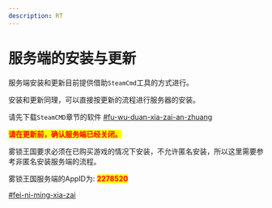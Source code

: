 ```yaml
---
description: RT
---
```


# 服务端的安装与更新

服务端安装和更新目前提供借助`SteamCmd`工具的方式进行。

安装和更新同理，可以直接按更新的流程进行服务器的安装。

请先下载`SteamCMD`章节的软件 [#fu-wu-duan-xia-zai-an-zhuang](../fu-wu-duan-an-zhuang-yu-geng-xin/steamcmd-an-zhuang-ren-he-fu-wu-duan.md#fu-wu-duan-xia-zai-an-zhuang "mention")

<mark style="color:red;">**请在更新前，确认服务端已经关闭。**</mark>

雾锁王国要求必须在已购买游戏的情况下安装，不允许匿名安装，所以这里需要参考非匿名安装服务端的流程。

雾锁王国服务端的AppID为:  <mark style="color:red;">**2278520**</mark>

[#fei-ni-ming-xia-zai](../fu-wu-duan-an-zhuang-yu-geng-xin/steamcmd-an-zhuang-ren-he-fu-wu-duan.md#fei-ni-ming-xia-zai "mention")
